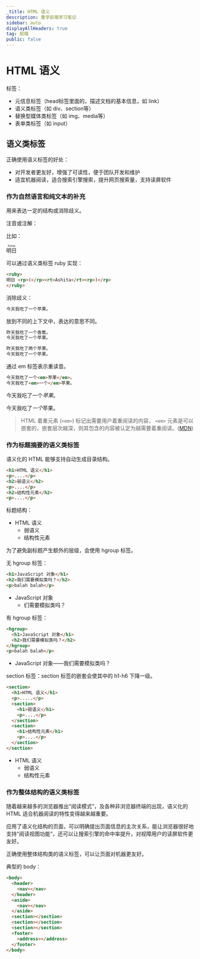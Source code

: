 ```yaml
---
_title: HTML 语义
description: 重学前端学习笔记
sidebar: auto
displayAllHeaders: true
tag: 前端
public: false
---
```


# HTML 语义

标签：

- 元信息标签（head标签里面的，描述文档的基本信息，如 link）
- 语义类标签（如 div、section等）
- 替换型媒体类标签（如 img、media等）
- 表单类标签（如 input）

## 语义类标签

正确使用语义标签的好处：

- 对开发者更友好，增强了可读性，便于团队开发和维护
- 适宜机器阅读，适合搜索引擎搜索，提升网页搜索量，支持读屏软件

### 作为自然语言和纯文本的补充

用来表达一定的结构或消除歧义。

注音或注解：

比如：

<ruby>
明日 <rp>(</rp><rt>Ashita</rt><rp>)</rp>
</ruby>

可以通过语义类标签 ruby 实现：

```html
<ruby>
明日 <rp>(</rp><rt>Ashita</rt><rp>)</rp>
</ruby>
```

消除歧义：

```html
今天我吃了一个苹果。
```

放到不同的上下文中，表达的意思不同。

```html
昨天我吃了一个香蕉。
今天我吃了一个苹果。
```

```html
昨天我吃了两个苹果。
今天我吃了一个苹果。
```

通过 em 标签表示重读音。

```html
今天我吃了一个<em>苹果</em>。
今天我吃了<em>一个</em>苹果。
```

今天我吃了一个<em>苹果</em>。

今天我吃了<em>一个</em>苹果。

> HTML 着重元素 (```<em>```) 标记出需要用户着重阅读的内容， ```<em>``` 元素是可以嵌套的，嵌套层次越深，则其包含的内容被认定为越需要着重阅读。([MDN](https://developer.mozilla.org/zh-CN/docs/Web/HTML/Element/em))

### 作为标题摘要的语义类标签

语义化的 HTML 能够支持自动生成目录结构。

```html
<h1>HTML 语义</h1>
<p>....</p>
<h2>弱语义</h2>
<p>....</p>
<h2>结构性元素</h2>
<p>....</p>
```

标题结构：

- HTML 语义
  - 弱语义
  - 结构性元素

为了避免副标题产生额外的层级，会使用 hgroup 标签。

无 hgroup 标签：

```html
<h1>JavaScript 对象</h1>
<h2>我们需要模拟类吗？</h2>
<p>balah balah</p>
```

- JavaScript 对象
  - 们需要模拟类吗？

有 hgroup 标签：

```html
<hgroup>
  <h1>JavaScript 对象</h1>
  <h2>我们需要模拟类吗？</h2>
</hgroup>
<p>balah balah</p>
```

- JavaScript 对象——我们需要模拟类吗？

section 标签：section 标签的嵌套会使其中的 h1-h6 下降一级。

```html
<section>
  <h1>HTML 语义</h1>
  <p>.....</p>
  <section>
    <h1>弱语义</h1>
    <p>....</p>
  </section>
  <section>
    <h1>结构性元素</h1>
    <p>....</p>
  </section>
</section>
```

- HTML 语义
  - 弱语义
  - 结构性元素

### 作为整体结构的语义类标签

随着越来越多的浏览器推出“阅读模式”，及各种非浏览器终端的出现，语义化的 HTML 适合机器阅读的特性变得越来越重要。

应用了语义化结构的页面，可以明确提出页面信息的主次关系，能让浏览器很好地支持“阅读视图功能”，还可以让搜索引擎的命中率提升，对视障用户的读屏软件更友好。

正确使用整体结构类的语义标签，可以让页面对机器更友好。

典型的 body：

```html
<body>
  <header>
    <nav></nav>
  </header>
  <aside>
    <nav></nav>
  </aside>
  <section></section>
  <section></section>
  <section></section>
  <footer>
    <address></address>
  </footer>
</body>
```

